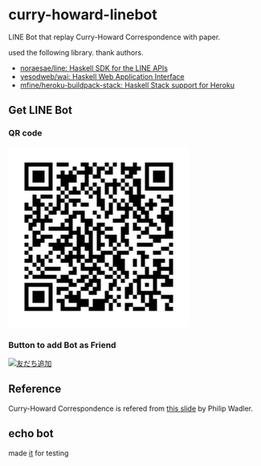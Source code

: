 # curry-howard-linebot

LINE Bot that replay Curry-Howard Correspondence with paper.

used the following library.
thank authors.

- [noraesae/line: Haskell SDK for the LINE APIs](https://github.com/noraesae/line)
- [yesodweb/wai: Haskell Web Application Interface](https://github.com/yesodweb/wai)
- [mfine/heroku-buildpack-stack: Haskell Stack support for Heroku](https://github.com/mfine/heroku-buildpack-stack)

## Get LINE Bot

### QR code

![](./img/qrcode.png)

### Button to add Bot as Friend

<a href="https://line.me/R/ti/p/%40lik3765s">
  <img height="36" border="0" alt="友だち追加" src="https://scdn.line-apps.com/n/line_add_friends/btn/ja.png">
</a>

## Reference

Curry-Howard Correspondence is refered from [this slide](http://icfp16.sigplan.org/event/plmw-icfp-2016-some-types-of-types) by Philip Wadler.

## echo bot

made [it](https://github.com/matsubara0507/curry-howard-linebot/tree/echobot) for testing
